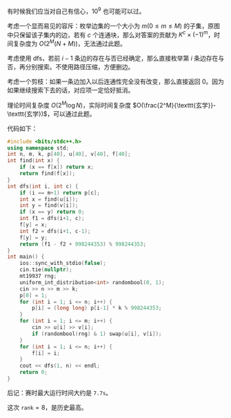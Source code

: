 有时候我们应当对自己有信心，$10^9$ 也可能可以过。

考虑一个显而易见的容斥：枚举边集的一个大小为 $m(0 \leq m \leq M)$ 的子集，原图中只保留该子集内的边，若有 $c$ 个连通块，那么对答案的贡献为 $K^c\times(-1)^m$，时间复杂度为 $O(2^M(N+M))$，无法通过此题。

考虑使用 dfs，若前 $i-1$ 条边的存在与否已经确定，那么直接枚举第 $i$ 条边存在与否，再分别搜索。不使用路径压缩，方便删边。

考虑一个剪枝：如果一条边加入以后连通性完全没有改变，那么直接返回 $0$。因为如果继续搜索下去的话，对应项一定恰好抵消。

理论时间复杂度 $O(2^M\log N)$，实际时间复杂度 $O(\frac{2^M}{\texttt{玄学}}-\texttt{玄学})$，可以通过此题。

代码如下：

```cpp
#include <bits/stdc++.h>
using namespace std;
int n, m, k, p[40], u[40], v[40], f[40];
int find(int x) {
	if (x == f[x]) return x;
	return find(f[x]);
}
int dfs(int i, int c) {
	if (i == m+1) return p[c];
	int x = find(u[i]);
	int y = find(v[i]);
	if (x == y) return 0;
	int f1 = dfs(i+1, c);
	f[y] = x;
	int f2 = dfs(i+1, c-1);
	f[y] = y;
	return (f1 - f2 + 998244353) % 998244353;
}
int main() {
	ios::sync_with_stdio(false);
	cin.tie(nullptr);
	mt19937 rng;
	uniform_int_distribution<int> randombool(0, 1);
	cin >> n >> m >> k;
	p[0] = 1;
	for (int i = 1; i <= n; i++) {
		p[i] = (long long) p[i-1] * k % 998244353;
	}
	for (int i = 1; i <= m; i++) {
		cin >> u[i] >> v[i];
		if (randombool(rng) & 1) swap(u[i], v[i]);
	}
	for (int i = 1; i <= n; i++) {
		f[i] = i;
	}
	cout << dfs(1, n) << endl;
	return 0;
}
```

后记：赛时最大运行时间大约是 `7.7s`。

这次 $\texttt{rank}=8$，是历史最高。
